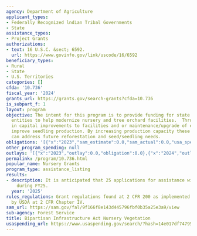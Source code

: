 ```yaml
---
agency: Department of Agriculture
applicant_types:
- Federally Recognized lndian Tribal Governments
- State
assistance_types:
- Project Grants
authorizations:
- text: 16 U.S.C. &sect; 6592.
  url: https://www.govinfo.gov/link/uscode/16/6592
beneficiary_types:
- Rural
- State
- U.S. Territories
categories: []
cfda: '10.736'
fiscal_year: '2024'
grants_url: https://grants.gov/search-grants?cfda=10.736
is_subpart_f: 1
layout: program
objective: The intent for this program is to provide funding for state and tribal
  entities to help modernize nursery and tree orchard facilities.  Through investments
  in capital improvements to facilities and or maintenance/upgrade of equipment can
  improve seedling production. By increasing production capacity these facilities
  can address future reforestation and seed/seedling needs.
obligations: '[{"x":"2023","sam_estimate":0.0,"sam_actual":0.0,"usa_spending_actual":0.0},{"x":"2024","sam_estimate":0.0,"sam_actual":106000.0,"usa_spending_actual":106000.0},{"x":"2025","sam_estimate":0.0,"sam_actual":10000000.0,"usa_spending_actual":0.0}]'
other_program_spending: null
outlays: '[{"x":"2023","outlay":0.0,"obligation":0.0},{"x":"2024","outlay":0.0,"obligation":106000.0},{"x":"2025","outlay":0.0,"obligation":0.0}]'
permalink: /program/10.736.html
popular_name: Nursery Grants
program_type: assistance_listing
results:
- description: It is anticipated that 25 applications for assistance will be received
    during FY25.
  year: '2025'
rules_regulations: Grant regulations found at 2 CFR 200 as implemented and supplemented
  by USDA at 2 CFR Chapter IV.
sam_url: https://sam.gov/fal/9f166f8e143d445796fbf0b35a25e3a9/view
sub-agency: Forest Service
title: Bipartisan Infrastructure Act Nursery Vegetation
usaspending_url: https://www.usaspending.gov/search/?hash=14e017df74795be7b1293a9c94b74754
---
```

